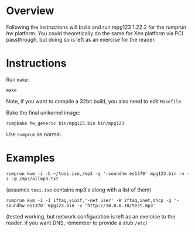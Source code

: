 Overview
========

Following the instructions will build and run mpg123 1.22.2 for the rumprun
_hw_ platform.  You could theoretically do the same for Xen platform
via PCI passthrough, but doing so is left as an exercise for the reader.


Instructions
============

Run `make`:

```
make
```

Note, if you want to compile a 32bit build, you also need to edit
`Makefile`.

Bake the final unikernel image:
```
rumpbake hw_generic bin/mpg123.bin bin/mpg123
```

Use `rumprun` as normal.


Examples
========

```
rumprun kvm -i -b ~/tosi.iso,/mp3 -g '-soundhw es1370' mpg123.bin -v -z -@ /mp3/allmp3.txt
```
(assumes `tosi.iso` contains mp3's along with a list of them)

```
rumprun kvm -i -I iftag,vioif,'-net user' -W iftag,inet,dhcp -g '-soundhw es1370' mpg123.bin -v 'http://10.0.0.10/test.mp3'
```
(tested working, but network configuration is left as an exercise to the reader.
if you want DNS, remember to provide a stub `/etc`)
